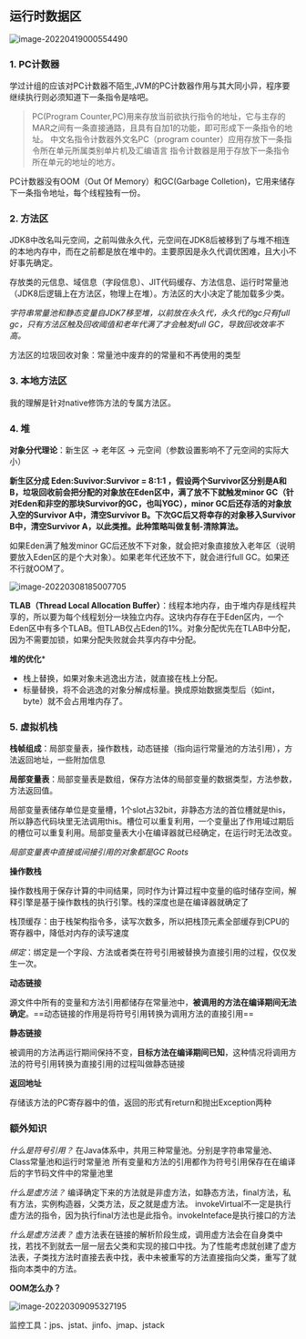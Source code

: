 ## 运行时数据区

![image-20220419000554490](E:\学习笔记\typora\img\image-20220419000554490.png)

### 1.  PC计数器
学过计组的应该对PC计数器不陌生,JVM的PC计数器作用与其大同小异，程序要继续执行则必须知道下一条指令是啥吧。
> PC(Program Counter,PC)用来存放当前欲执行指令的地址，它与主存的MAR之间有一条直接通路，且具有自加1的功能，即可形成下一条指令的地址。
> 中文名指令计数器外文名PC（program counter）应用存放下一条指令所在单元所属类别单片机及汇编语言
> 指令计数器是用于存放下一条指令所在单元的地址的地方。

PC计数器没有OOM（Out Of Memory）和GC(Garbage Colletion)，它用来储存下一条指令地址，每个线程独有一份。

### 2.  方法区
JDK8中改名叫元空间，之前叫做永久代，元空间在JDK8后被移到了与堆不相连的本地内存中，而在之前都是放在堆中的。主要原因是永久代调优困难，且大小不好事先确定。

存放类的元信息、域信息（字段信息）、JIT代码缓存、方法信息、运行时常量池（JDK8后逻辑上在方法区，物理上在堆）。方法区的大小决定了能加载多少类。

*字符串常量池和静态变量自JDK7移至堆，以前放在永久代，永久代的gc只有full gc，只有方法区触及回收阈值和老年代满了才会触发full GC，导致回收效率不高。*

方法区的垃圾回收对象：常量池中废弃的的常量和不再使用的类型

### 3.  本地方法区
我的理解是针对native修饰方法的专属方法区。

### 4.  堆
**对象分代理论**：新生区 -> 老年区 -> 元空间（参数设置影响不了元空间的实际大小）

**新生区分成 Eden:Suvivor:Survivor = 8:1:1 ，假设两个Survivor区分别是A和B，垃圾回收前会把分配的对象放在Eden区中，满了放不下就触发minor GC（针对Eden和非空的那块Survivor的GC，也叫YGC），minor GC后还存活的对象放入空的Survivor A中，清空Survivor B。下次GC后又将幸存的对象移入Survivor B中，清空Survivor A，以此类推。此种策略叫做复制-清除算法。**

如果Eden满了触发minor GC后还放不下对象，就会把对象直接放入老年区（说明要放入Eden区的是个大对象）。如果老年代还放不下，就会进行full GC。如果还不行就OOM了。

![image-20220308185007705](E:\学习笔记\typora\img\image-20220308185007705.png)

**TLAB（Thread Local Allocation Buffer）**：线程本地内存，由于堆内存是线程共享的，所以要为每个线程划分一块独立内存。这块内存存在于Eden区内，一个Eden区中有多个TLAB。但TLAB仅占Eden的1%。对象分配优先在TLAB中分配，因为不需要加锁，如果分配失败就会共享内存中分配。

**堆的优化***

- 栈上替换，如果对象未逃逸出方法，就直接在栈上分配。
- 标量替换，将不会逃逸的对象分解成标量。换成原始数据类型后（如int，byte）就不会占用堆内存了。

 ### 5. 虚拟机栈
**栈帧组成**：局部变量表，操作数栈，动态链接（指向运行常量池的方法引用），方法返回地址，一些附加信息

**局部变量表**：局部变量表是数组，保存方法体的局部变量的数据类型，方法参数，方法返回值。

局部变量表储存单位是变量槽，1个slot占32bit，非静态方法的首位槽就是this，所以静态代码块里无法调用this。槽位可以重复利用，一个变量出了作用域过期后的槽位可以重复利用。局部变量表大小在编译器就已经确定，在运行时无法改变。

*局部变量表中直接或间接引用的对象都是GC Roots*

**操作数栈**

操作数栈用于保存计算的中间结果，同时作为计算过程中变量的临时储存空间，解释引擎是基于操作数栈的执行引擎。栈的深度也是在编译器就确定了

栈顶缓存：由于栈架构指令多，读写次数多，所以把栈顶元素全部缓存到CPU的寄存器中，降低对内存的读写速度

*绑定*：绑定是一个字段、方法或者类在符号引用被替换为直接引用的过程，仅仅发生一次。

**动态链接**

源文件中所有的变量和方法引用都储存在常量池中，**被调用的方法在编译期间无法确定**。==动态链接的作用是将符号引用转换为调用方法的直接引用==

**静态链接**

被调用的方法再运行期间保持不变，**目标方法在编译期间已知**，这种情况将调用方法的符号引用转换为直接引用的过程叫做静态链接

**返回地址**

存储该方法的PC寄存器中的值，返回的形式有return和抛出Exception两种

### 额外知识

*什么是符号引用？*
在Java体系中，共用三种常量池。分别是字符串常量池、Class常量池和运行时常量池
所有变量和方法的引用都作为符号引用保存在在编译后的字节码文件中的常量池里

*什么是虚方法？*
编译确定下来的方法就是非虚方法，如静态方法，final方法，私有方法，实例构造器，父类方法，反之就是虚方法。
invokeVirtual不一定是执行虚方法的指令，因为执行final方法也是此指令。invokeInteface是执行接口的方法

*什么是虚方法表？*
虚方法表在链接的解析阶段生成，调用虚方法会在自身类中找，若找不到就去一层一层去父类和实现的接口中找。为了性能考虑就创建了虚方法表，子类找方法时直接去表中找，表中未被重写的方法直接指向父类，重写了就指向本类中的方法。

**OOM怎么办？**

![image-20220309095327195](E:\学习笔记\typora\img\image-20220309095327195.png)

监控工具：jps、jstat、jinfo、jmap、jstack




